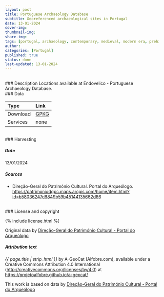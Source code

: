 ```yaml
---
layout: post
title: Portuguese Archaeology Database
subtitle: Georeferenced archaeological sites in Portugal
date: 13-01-2024
cover-img: 
thumbnail-img: 
share-img:
tags: [portugal, archaeology, contemporary, medieval, modern era, prehistory, roman, islam, art]
author: 
categories: [Portugal]
published: true
status: done
last-updated: 13-01-2024
---
```



<br/>
### Description
Locations available at Endovelico - Portuguese Archaeology Database.

<br/>
### Data

| Type | Link |
| :------ |:--- |
| Download | <a href="https://projetoalfobre.github.io/alfobre-gis-repository/Portugal/endovelico_dgpc.gpkg" class="btn btn-primary tag-btn">GPKG</a> |
| Services | none |


<br/>
### Harvesting

##### Date
13/01/2024

##### Sources

* Direção-Geral do Património Cultural. Portal do Arqueólogo. https://patrimoniodgpc.maps.arcgis.com/home/item.html?id=b58036247d8849b59b45144135662d86


<br/>
### License and copyright

{% include license.html %}

Original data by [Direção-Geral do Património Cultural - Portal do Arqueólogo](https://arqueologia.patrimoniocultural.pt/)



##### Attribution text
*{{ page.title | strip_html }}* by A-GeoCat (Alfobre.com), available under a Creative Commons Attribution 4.0 International (http://creativecommons.org/licenses/by/4.0) at https://projetoalfobre.github.io/a-geocat/

This work is based on data by [Direção-Geral do Património Cultural - Portal do Arqueólogo](https://arqueologia.patrimoniocultural.pt/)









